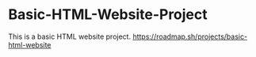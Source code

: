 # Basic-HTML-Website-Project
This is a basic HTML website project.
https://roadmap.sh/projects/basic-html-website
